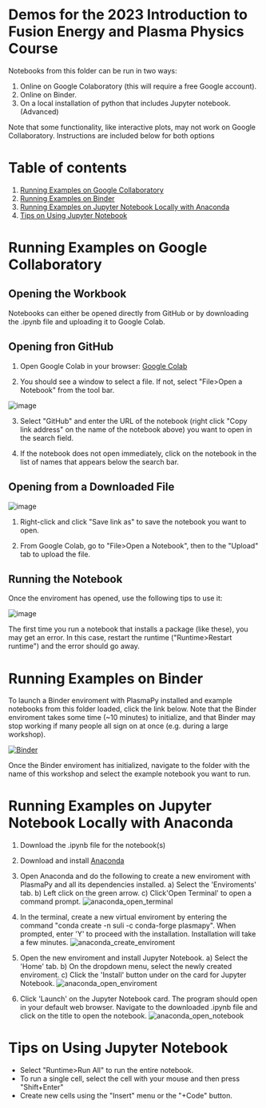 # Demos for the 2023 Introduction to Fusion Energy and Plasma Physics Course

Notebooks from this folder can be run in two ways:

1. Online on Google Colaboratory (this will require a free Google account). 
2. Online on Binder.
3. On a local installation of python that includes Jupyter notebook. (Advanced)

Note that some functionality, like interactive plots, may not work on Google Collaboratory. Instructions are included below for both options 

# Table of contents
1. [Running Examples on Google Collaboratory](#installation_google_colab)
2. [Running Examples on Binder](#installation_binder)
3. [Running Examples on Jupyter Notebook Locally with Anaconda](#installation_anaconda)
4. [Tips on Using Jupyter Notebook](#jupyter_tips)

# Running Examples on Google Collaboratory <a name="installation_google_colab"></a>

## Opening the Workbook

Notebooks can either be opened directly from GitHub or by downloading the .ipynb file and uploading it to Google Colab. 

## Opening fron GitHub
1. Open Google Colab in your browser: [Google Colab](https://colab.research.google.com/)

2. You should see a window to select a file. If not, select "File>Open a Notebook" from the tool bar. 

![image](https://user-images.githubusercontent.com/32618747/162498499-23900832-fe96-4d92-9258-d6af114cdb77.png)

3. Select "GitHub" and enter the URL of the notebook (right click "Copy link address" on the name of the notebook above) you want to open in the search field. 

4. If the notebook does not open immediately, click on the notebook in the list of names that appears below the search bar. 


## Opening from a Downloaded File

![image](https://user-images.githubusercontent.com/32618747/162499834-fc224d93-cad8-4e2d-916e-775198b69f55.png)

1. Right-click and click "Save link as" to save the notebook you want to open.

2. From Google Colab, go to "File>Open a Notebook", then to the "Upload" tab to upload the file.


## Running the Notebook

Once the enviroment has opened, use the following tips to use it: 

![image](https://user-images.githubusercontent.com/32618747/162499118-ecdbe48d-06ed-49c7-9c76-ed0a8cc32255.png)

The first time you run a notebook that installs a package (like these), you may get an error. In this case, restart the runtime ("Runtime>Restart runtime") and the error should go away.


# Running Examples on Binder <a name="installation_binder"></a>
  
To launch a Binder enviroment with PlasmaPy installed and example notebooks from this folder loaded, click the link below. Note that the Binder enviroment takes some time (~10 minutes) to initialize, and that Binder may stop working if many people all sign on at once (e.g. during a large workshop). 
  
[![Binder](https://mybinder.org/badge_logo.svg)](https://mybinder.org/v2/gh/PlasmaPy/PlasmaPy-Demos/main)

Once the Binder enviroment has initialized, navigate to the folder with the name of this workshop and select the example notebook you want to run.

# Running Examples on Jupyter Notebook Locally with Anaconda <a name="installation_anaconda"></a>
1. Download the .ipynb file for the notebook(s)

2. Download and install [Anaconda](https://www.anaconda.com/download)

3. Open Anaconda and do the following to create a new enviroment with PlasmaPy and all its dependencies installed.
  a) Select the 'Enviroments' tab.
  b) Left click on the green arrow.
  c) Click'Open Terminal' to open a command prompt.
![anaconda_open_terminal](https://github.com/PlasmaPy/PlasmaPy-Demos/assets/32618747/a3054200-13ff-4d85-937e-0b379976536f)


4.  In the terminal, create a new virtual enviroment by entering the command "conda create -n suli -c conda-forge plasmapy". When prompted, enter 'Y' to proceed with the installation. Installation will take a few minutes.
![anaconda_create_enviroment](https://github.com/PlasmaPy/PlasmaPy-Demos/assets/32618747/866e38f9-f5b4-4f0d-adfd-9ac2377c3ba9)

5. Open the new enviroment and install Jupyter Notebook.
  a) Select the 'Home' tab.
  b) On the dropdown menu, select the newly created enviroment. 
  c) Click the 'Install' button under on the card for Jupyter Notebook. 
![anaconda_open_enviroment](https://github.com/PlasmaPy/PlasmaPy-Demos/assets/32618747/cb23fa79-3f35-4f4b-8df1-7b6cb16d3af2)

6. Click 'Launch' on the Jupyter Notebook card. The program should open in your default web browser. Navigate to the downloaded .ipynb file and click on the title to open the notebook. ![anaconda_open_notebook](https://github.com/PlasmaPy/PlasmaPy-Demos/assets/32618747/67fa8cf0-4d92-4dc9-bee0-175dcd1d7f0f)

  

# Tips on Using Jupyter Notebook <a name="jupyter_tips"></a>
- Select "Runtime>Run All" to run the entire notebook. 
- To run a single cell, select the cell with your mouse and then press "Shift+Enter"
- Create new cells using the "Insert" menu or the "+Code" button.
